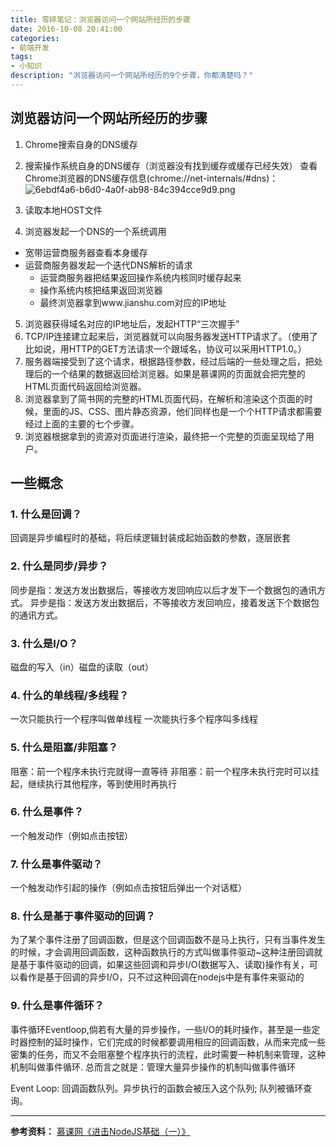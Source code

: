 ```yaml
---
title: 零碎笔记：浏览器访问一个网站所经历的步骤
date: 2016-10-08 20:41:00
categories:
- 前端开发
tags:
- 小知识
description: "浏览器访问一个网站所经历的9个步骤，你都清楚吗？"
---
```


## 浏览器访问一个网站所经历的步骤

1. Chrome搜索自身的DNS缓存
2. 搜索操作系统自身的DNS缓存（浏览器没有找到缓存或缓存已经失效）
  查看Chrome浏览器的DNS缓存信息(chrome://net-internals/#dns)：
![6ebdf4a6-b6d0-4a0f-ab98-84c394cce9d9.png](//ww2.sinaimg.cn/large/006tNc79ly1g5d89r6g0ij30he08paar.jpg)
 
3. 读取本地HOST文件
4. 浏览器发起一个DNS的一个系统调用
  + 宽带运营商服务器查看本身缓存
  + 运营商服务器发起一个迭代DNS解析的请求
    - 运营商服务器把结果返回操作系统内核同时缓存起来
    - 操作系统内核把结果返回浏览器
    - 最终浏览器拿到www.jianshu.com对应的IP地址
5. 浏览器获得域名对应的IP地址后，发起HTTP“三次握手”
6. TCP/IP连接建立起来后，浏览器就可以向服务器发送HTTP请求了。（使用了比如说，用HTTP的GET方法请求一个跟域名，协议可以采用HTTP1.0。）
7. 服务器端接受到了这个请求，根据路径参数，经过后端的一些处理之后，把处理后的一个结果的数据返回给浏览器。如果是慕课网的页面就会把完整的HTML页面代码返回给浏览器。
8. 浏览器拿到了简书网的完整的HTML页面代码，在解析和渲染这个页面的时候，里面的JS、CSS、图片静态资源，他们同样也是一个个HTTP请求都需要经过上面的主要的七个步骤。
9. 浏览器根据拿到的资源对页面进行渲染，最终把一个完整的页面呈现给了用户。

## 一些概念

### 1. 什么是回调？

回调是异步编程时的基础，将后续逻辑封装成起始函数的参数，逐层嵌套
### 2. 什么是同步/异步？

同步是指：发送方发出数据后，等接收方发回响应以后才发下一个数据包的通讯方式。 
异步是指：发送方发出数据后，不等接收方发回响应，接着发送下个数据包的通讯方式。 
### 3. 什么是I/O？

磁盘的写入（in）磁盘的读取（out）
### 4. 什么的单线程/多线程？

一次只能执行一个程序叫做单线程
一次能执行多个程序叫多线程
### 5. 什么是阻塞/非阻塞？

阻塞：前一个程序未执行完就得一直等待
非阻塞：前一个程序未执行完时可以挂起，继续执行其他程序，等到使用时再执行
### 6. 什么是事件？

一个触发动作（例如点击按钮）
### 7. 什么是事件驱动？

一个触发动作引起的操作（例如点击按钮后弹出一个对话框）
### 8. 什么是基于事件驱动的回调？

为了某个事件注册了回调函数，但是这个回调函数不是马上执行，只有当事件发生的时候，才会调用回调函数，这种函数执行的方式叫做事件驱动~这种注册回调就是基于事件驱动的回调，如果这些回调和异步I/O(数据写入、读取)操作有关，可以看作是基于回调的异步I/O，只不过这种回调在nodejs中是有事件来驱动的
### 9. 什么是事件循环？

事件循环Eventloop,倘若有大量的异步操作，一些I/O的耗时操作，甚至是一些定时器控制的延时操作，它们完成的时候都要调用相应的回调函数，从而来完成一些密集的任务，而又不会阻塞整个程序执行的流程，此时需要一种机制来管理，这种机制叫做事件循环.
总而言之就是：管理大量异步操作的机制叫做事件循环
 
Event Loop:
回调函数队列。异步执行的函数会被压入这个队列; 队列被循环查询。

************
**参考资料：**
[慕课网《进击NodeJS基础（一）》](//www.imooc.com/view/348)
